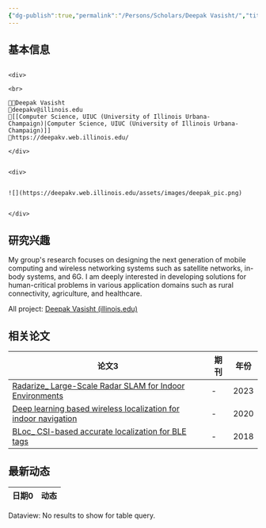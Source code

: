 ```yaml
---
{"dg-publish":true,"permalink":"/Persons/Scholars/Deepak Vasisht/","title":"Assistant Professor","tags":["scholar"]}
---
```



## 基本信息
````ad-flex

<div>

<br>

🧑‍🔬Deepak Vasisht
📮deepakv@illinois.edu
🏫[[Computer Science, UIUC (University of Illinois Urbana-Champaign)|Computer Science, UIUC (University of Illinois Urbana-Champaign)]]
🔗https://deepakv.web.illinois.edu/

</div>


<div>


![](https://deepakv.web.illinois.edu/assets/images/deepak_pic.png)


</div>

````

## 研究兴趣
My group's research focuses on designing the next generation of mobile computing and wireless networking systems such as satellite networks, in-body systems, and 6G. I am deeply interested in developing solutions for human-critical problems in various application domains such as rural connectivity, agriculture, and healthcare.

All project: [Deepak Vasisht (illinois.edu)](https://deepakv.web.illinois.edu/portfolio.html)

## 相关论文
<div><table class="dataview table-view-table"><thead class="table-view-thead"><tr class="table-view-tr-header"><th class="table-view-th"><span>论文</span><span class="dataview small-text">3</span></th><th class="table-view-th"><span>期刊</span></th><th class="table-view-th"><span>年份</span></th></tr></thead><tbody class="table-view-tbody"><tr><td><span><a data-tooltip-position="top" aria-label="Inputs/Zotero/Radarize_ Large-Scale Radar SLAM for Indoor Environments.md" data-href="Inputs/Zotero/Radarize_ Large-Scale Radar SLAM for Indoor Environments.md" href="Inputs/Zotero/Radarize_ Large-Scale Radar SLAM for Indoor Environments.md" class="internal-link" target="_blank" rel="noopener">Radarize_ Large-Scale Radar SLAM for Indoor Environments</a></span></td><td><span>-</span></td><td>2023</td></tr><tr><td><span><a data-tooltip-position="top" aria-label="Inputs/Zotero/Deep learning based wireless localization for indoor navigation.md" data-href="Inputs/Zotero/Deep learning based wireless localization for indoor navigation.md" href="Inputs/Zotero/Deep learning based wireless localization for indoor navigation.md" class="internal-link" target="_blank" rel="noopener">Deep learning based wireless localization for indoor navigation</a></span></td><td><span>-</span></td><td>2020</td></tr><tr><td><span><a data-tooltip-position="top" aria-label="Inputs/Zotero/BLoc_ CSI-based accurate localization for BLE tags.md" data-href="Inputs/Zotero/BLoc_ CSI-based accurate localization for BLE tags.md" href="Inputs/Zotero/BLoc_ CSI-based accurate localization for BLE tags.md" class="internal-link" target="_blank" rel="noopener">BLoc_ CSI-based accurate localization for BLE tags</a></span></td><td><span>-</span></td><td>2018</td></tr></tbody></table></div>

## 最新动态
<div><table class="dataview table-view-table"><thead class="table-view-thead"><tr class="table-view-tr-header"><th class="table-view-th"><span>日期</span><span class="dataview small-text">0</span></th><th class="table-view-th"><span>动态</span></th></tr></thead><tbody class="table-view-tbody"></tbody></table><div class="dataview dataview-error-box"><p class="dataview dataview-error-message">Dataview: No results to show for table query.</p></div></div>